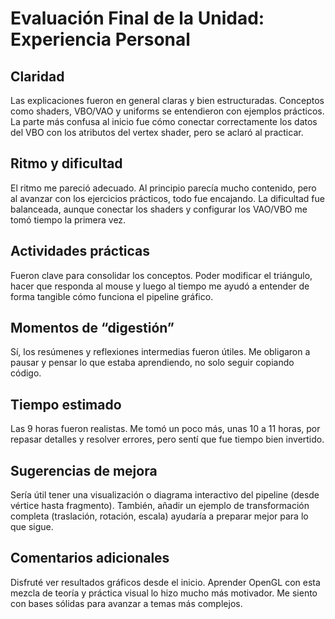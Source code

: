 # Evaluación Final de la Unidad: Experiencia Personal
## Claridad
Las explicaciones fueron en general claras y bien estructuradas. Conceptos como shaders, VBO/VAO y uniforms se entendieron con ejemplos prácticos. La parte más confusa al inicio fue cómo conectar correctamente los datos del VBO con los atributos del vertex shader, pero se aclaró al practicar.
## Ritmo y dificultad
El ritmo me pareció adecuado. Al principio parecía mucho contenido, pero al avanzar con los ejercicios prácticos, todo fue encajando. La dificultad fue balanceada, aunque conectar los shaders y configurar los VAO/VBO me tomó tiempo la primera vez.
## Actividades prácticas
Fueron clave para consolidar los conceptos. Poder modificar el triángulo, hacer que responda al mouse y luego al tiempo me ayudó a entender de forma tangible cómo funciona el pipeline gráfico.
## Momentos de “digestión”
Sí, los resúmenes y reflexiones intermedias fueron útiles. Me obligaron a pausar y pensar lo que estaba aprendiendo, no solo seguir copiando código.
## Tiempo estimado
Las 9 horas fueron realistas. Me tomó un poco más, unas 10 a 11 horas, por repasar detalles y resolver errores, pero sentí que fue tiempo bien invertido.
## Sugerencias de mejora
Sería útil tener una visualización o diagrama interactivo del pipeline (desde vértice hasta fragmento). También, añadir un ejemplo de transformación completa (traslación, rotación, escala) ayudaría a preparar mejor para lo que sigue.
## Comentarios adicionales
Disfruté ver resultados gráficos desde el inicio. Aprender OpenGL con esta mezcla de teoría y práctica visual lo hizo mucho más motivador. Me siento con bases sólidas para avanzar a temas más complejos.

